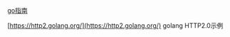 [go指南](http://tour.golangtc.com/welcome/1)

[https://http2.golang.org/](https://http2.golang.org/) golang HTTP2.0示例
